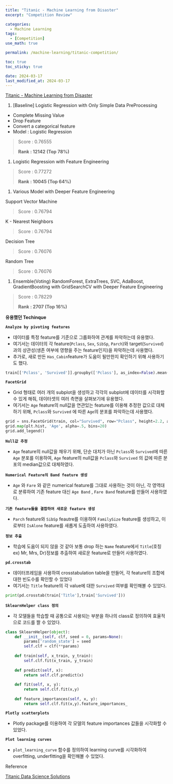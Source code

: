 ```yaml
---
title: "Titanic - Machine Learning from Disaster"
excerpt: "Competition Review"

categories:
  - Machine Learning
tags:
  - [Competition]
use_math: true

permalink: /machine-learning/titanic-competition/

toc: true
toc_sticky: true

date: 2024-03-17
last_modified_at: 2024-03-17
---
```


[Titanic - Machine Learning from Disaster](https://www.kaggle.com/c/titanic)

1. [Baseline] Logistic Regression with Only Simple Data PreProcessing
- Complete Missing Value
- Drop Feature
- Convert a categorical feature
- Model : Logistic Regression

> Score : 0.76555
> 
> 
> **Rank : 12142 (Top 78%)**
> 
1. Logistic Regression with Feature Engineering

> Score : 0.77272
> 
> 
> **Rank : 10045 (Top 64%)**
> 
1. Various Model with Deeper Feature Engineering

Support Vector Machine

> Score : 0.76794
> 

K - Nearest Neighbors

> Score : 0.76794
> 

Decision Tree

> Score : 0.76076
> 

Random Tree

> Score : 0.76076
> 
1. Ensemble(Voting) RandomForest, ExtraTrees, SVC, AdaBoost, GradientBoosting with GridSearchCV with Deeper Feature Engineering 

> Score : 0.78229
> 
> 
> **Rank : 2707 (Top 16%)**
> 

**유용했던 Techinque**

**`Analyze by pivoting features`**

- 데이터를 특정 feature를 기준으로 그룹화하여 관계를 파악하는데 유용했다.
- 여기서는 데이터의 각 feature(`Pclass`, `Sex`, `SibSp`, `Parch`)와 target(`Survived`)과의 상관성(생존 여부에 영향을 주는 feature인지)을 파악하는데 사용했다.
- 추가로, 새로 만든 `Has_Cabin`feature가 도움이 될만한지 확인하기 위해 사용하기도 했다.

```python
train[['Pclass', 'Survived']].groupby(['Pclass'], as_index=False).mean().sort_values(by='Survived', ascending=False)
```

**`FacetGrid`** 

- Grid 형태로 여러 개의 subplot을 생성하고 각각의 subplot에 데이터를 시각화할 수 있게 해줘, 데이터셋의 여러 측면을 살펴보기에 유용했다.
- 여기서는 `Age` feature의 null값을 연관있는 feature를 이용해 추정한 값으로 대체하기 위해, `Pclass`와 `Survived` 에 따른 `Age`의 분포를 파악하는데 사용했다.

```python
grid = sns.FacetGrid(train, col="Survived", row="Pclass", height=2.2, aspect=1.6)
grid.map(plt.hist, 'Age', alpha=.5, bins=20)
grid.add_legend()
```

**`Null값 추정`**

- `Age` feature의 null값을 채우기 위해, 단순 대치가 아닌 `Pclass`와 `Survived`에 따른 `Age` 분포를 이용하여, `Age` feature의 null값을 `Pclass`와 `Survived` 의 값에 따른 분포의 median값으로 대체하였다.

**`Numerical Feature의 Band feature 생성`**

- `Age` 와 `Fare` 와 같은 numerical feature를 그대로 사용하는 것이 아닌, 각 영역대로 분류하여 기존 feature 대신 `Age Band` , `Fare Band` feature를 만들어 사용하였다.

**`기존 feature들을 결합하여 새로운 feature 생성`**

- `Parch` feature와 `SibSp` feautre를 이용하여 `FamilySize` feature를 생성하고, 이로부터 `IsAlone` feature를 새롭게 도출하여 사용하였다.

**`정보 추출`**

- 학습에 도움이 되지 않을 것 같아 보통 drop 하는 `Name` feature에서 `Title`(호칭 ex) Mr, Mrs, Dr)정보를 추출하여 새로운 feature로 만들어 사용하였다.

**`pd.crosstab`**

- 데이터프레임을 사용하여 crosstabulation table을 만들어, 각 feature의 조합에 대한 빈도수를 확인할 수 있었다
- 여기서는 `Title` feature의 각 value에 대한 `Survived` 여부를 확인해볼 수 있었다.

```python
print(pd.crosstab(train['Title'],train['Survived']))
```

**`SklearnHelper class 정의`** 

- 각 모델들을 학습할 때 공통으로 사용되는 부분을 하나의 class로 정의하여 효율적으로 코드를 짤 수 있었다.

```python
class SklearnHelper(object):
    def __init__(self, clf, seed = 0, params=None):
        params['random_state'] = seed
        self.clf = clf(**params)
        
    def train(self, x_train, y_train):
        self.clf.fit(x_train, y_train)
        
    def predict(self, x):
        return self.clf.predict(x)
    
    def fit(self, x, y):
        return self.clf.fit(x,y)
    
    def feature_importances(self, x, y):
        return self.clf.fit(x,y).feature_importances_
```

**`Plotly scatterplots`**

- Plotly package를 이용하여 각 모델의 feature importances 값들을 시각화할 수 있었다.

**`Plot learning curves`**

- `plot_learning_curve` 함수를 정의하여 learning curve를 시각화하여 overfitting, underfitting을 확인해볼 수 있었다.

Reference 

[Titanic Data Science Solutions](https://www.kaggle.com/code/startupsci/titanic-data-science-solutions)